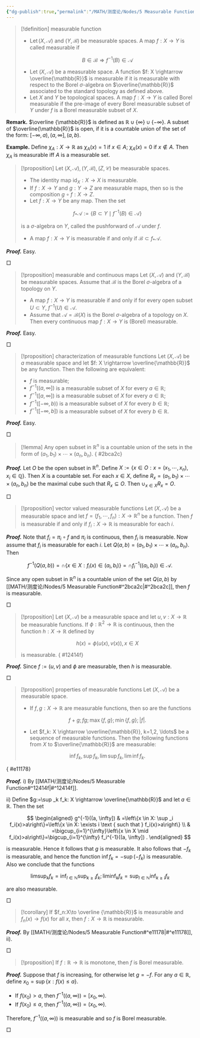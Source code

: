 ```yaml
---
{"dg-publish":true,"permalink":"/MATH/测度论/Nodes/5 Measurable Function/","dgPassFrontmatter":true}
---
```



> [!definition] measurable function
> - $\operatorname{Let}(X, \mathcal{A})$ and $(Y, \mathcal{B})$ be measurable spaces. A map $f: X \rightarrow Y$ is called measurable if
> 
> $$
> B \in \mathcal{B} \Rightarrow f^{-1}(B) \in \mathcal{A}
> $$
> 
> - Let $(X, \mathcal{A})$ be a measurable space. A function $f: X \rightarrow \overline{\mathbb{R}}$ is measurable if it is measurable with respect to the Borel $\sigma$-algebra on $\overline{\mathbb{R}}$ associated to the standard topology as defined above.
> - Let $X$ and $Y$ be topological spaces. A map $f: X \rightarrow Y$ is called Borel measurable if the pre-image of every Borel measurable subset of $Y$ under $f$ is a Borel measurable subset of $X$.

**Remark.** $\overline {\mathbb{R}}$ is defined as $\mathbb{R}\cup\{\infty\}\cup\{-\infty\}$. A subset of $\overline{\mathbb{R}}$ is open, if it is a countable union of the set of the form: $[-\infty,a),(a,\infty],(a,b)$. 

**Example.** Define $\chi_A:X\to\mathbb{R}$ as $\chi_A(x)=1$ if $x\in A$; $\chi_A(x)=0$ if $x\not\in A$. Then $\chi_A$ is measurable iff $A$ is a measurable set.


> [!proposition]
> Let $(X, \mathcal{A}),(Y, \mathcal{B}),(Z, \mathcal{C})$ be measurable spaces.
> - The identity map $\operatorname{id}_X: X \rightarrow X$ is measurable.
> - If $f: X \rightarrow Y$ and $g: Y \rightarrow Z$ are measurable maps, then so is the composition $g \circ f: X \rightarrow Z$.
> - Let $f: X \rightarrow Y$ be any map. Then the set
> 
> $$
> f_* \mathcal{A}:=\left\{B \subset Y \mid f^{-1}(B) \in \mathcal{A}\right\}
> $$
> 
> is a $\sigma$-algebra on $Y$, called the pushforward of $\mathcal{A}$ under $f$.
> - A map $f: X \rightarrow Y$ is measurable if and only if $\mathcal{B} \subset f_* \mathcal{A}$.

**_Proof._**
Easy. 
<p align="left">□</p>

> [!proposition] measurable and continuous maps
> Let $(X, \mathcal{A})$ and $(Y, \mathcal{B})$ be measurable spaces. Assume that $\mathcal{B}$ is the Borel $\sigma$-algebra of a topology on $Y$.
> - A map $f: X \rightarrow Y$ is measurable if and only if for every open subset $U \subset Y$, $f^{-1}(U) \in \mathcal{A}$.
> - Assume that $\mathcal{A}=\mathcal{B}(X)$ is the Borel $\sigma$-algebra of a topology on $X$. Then every continuous map $f: X \rightarrow Y$ is (Borel) measurable.

**_Proof._**
Easy.
<p align="left">□</p>


> [!proposition] characterization of measurable functions
> Let $(X, \mathcal{A})$ be $a$ measurable space and let $f: X \rightarrow \overline{\mathbb{R}}$ be any function. Then the following are equivalent: 
> - $f$ is measurable;
> - $f^{-1}((a, \infty])$ is a measurable subset of $X$ for every $a \in \mathbb{R}$;
> - $f^{-1}([a, \infty])$ is a measurable subset of $X$ for every $a \in \mathbb{R}$;
> - $f^{-1}([-\infty, b))$ is a measurable subset of $X$ for every $b \in \mathbb{R}$;
> - $f^{-1}([-\infty, b])$ is a measurable subset of $X$ for every $b \in \mathbb{R}$.

**_Proof._**
Easy.
<p align="left">□</p>

> [!lemma]
> Any open subset in $\mathbb{R}^n$ is a countable union of the sets in the form of $(a_1,b_1)\times\cdots\times(a_n,b_n)$.
{ #2bca2c}


**_Proof._**
Let $O$ be the open subset in $\mathbb{R}^n$. Define $X:=\{x\in O:x=(x_1,\cdots,x_n),x_i\in \mathbb{Q} \}$. Then $X$ is a countable set. For each $x\in X$, define $R_x=(a_1,b_1)\times\cdots\times (a_n,b_n)$ be the maximal cube such that $R_x\subseteq O$. Then $\cup_{x\in X} R_x=O$. 
<p align="left">□</p>

> [!proposition] vector valued measurable functions
> Let $(X, \mathcal{A})$ be a measurable space and let $f=\left(f_1, \cdots, f_n\right): X \rightarrow \mathbb{R}^n$ be a function. Then $f$ is measurable if and only if $f_i: X \rightarrow \mathbb{R}$ is measurable for each $i$.

**_Proof._**
Note that $f_i=\pi_i\circ f$ and $\pi_i$ is continuous, then $f_i$ is measurable. Now assume that $f_i$ is measurable for each $i$. Let $Q(a,b)=(a_1,b_1)\times\cdots\times(a_n,b_n)$. Then 

$$f^{-1}(Q(a,b))=\cap\{x\in X:f_i(x)\in(a_i,b_i)\}=\cap f_i^{-1}((a_i,b_i))\in\mathcal{A} .$$

Since any open subset in $\mathbb{R}^n$ is a countable union of the set $Q(a,b)$ by [[MATH/测度论/Nodes/5 Measurable Function#^2bca2c\|#^2bca2c]], then $f$ is measurable.
<p align="left">□</p>

> [!proposition]
> Let $(X, \mathcal{A})$ be a measurable space and let $u, v: X \rightarrow \mathbb{R}$ be measurable functions. If $\phi: \mathbb{R}^2 \rightarrow \mathbb{R}$ is continuous, then the function $h: X \rightarrow \mathbb{R}$ defined by
> 
> $$
> h(x)=\phi(u(x), v(x)), x \in X
> $$
> 
> is measurable.
{ #12414f}


**_Proof._**
Since $f:=(u,v)$ and $\phi$ are measurable, then $h$ is measurable.
<p align="left">□</p>


> [!proposition] properties of measurable functions
> Let $(X, \mathcal{A})$ be a measurable space.
> - If $f, g: X \rightarrow \mathbb{R}$ are measurable functions, then so are the functions
> 
> $$
> f+g; \,  f g ; \, \max \{f, g\} ; \, \min \{f, g\} ; \, |f| .
> $$
> 
> - Let $f_k: X \rightarrow \overline{\mathbb{R}}, k=1,2, \ldots$ be a sequence of measurable functions. Then the following functions from $X$ to $\overline{\mathbb{R}}$ are measurable:
> 
> $$\inf f_k,\,\sup f_k,\,\lim\sup f_k,\, \lim\inf f_k. $$
>
{ #e11178}


**_Proof._**
i) By [[MATH/测度论/Nodes/5 Measurable Function#^12414f\|#^12414f]].

ii) Define $g:=\sup _k f_k: X \rightarrow \overline{\mathbb{R}}$ and let $a \in \mathbb{R}$. Then the set

$$
\begin{aligned}
g^{-1}((a, \infty]) & =\left\{x \in X: \sup _i f_i(x)>a\right\}=\left\{x \in X: \exists i \text { such that } f_i(x)>a\right\} \\
& =\bigcup_{i=1}^{\infty}\left\{x \in X \mid f_i(x)>a\right\}=\bigcup_{i=1}^{\infty} f_i^{-1}((a, \infty]) .
\end{aligned}
$$

is measurable. Hence it follows that $g$ is measurable. It also follows that $-f_k$ is measurable, and hence the function $\inf f_k=-\sup \left(-f_k\right)$ is measurable. Also we conclude that the functions

$$
\limsup _k f_k=\inf _{l \in \mathbb{N}} \sup _{k \geq l} f_k ; \liminf _k f_k=\sup _{l \in \mathbb{N}} \inf _{k \geq l} f_k
$$

are also measurable.
<p align="left">□</p>

> [!corollary]
> If $f_n:X\to \overline {\mathbb{R}}$ is measurable and $f_n(x)\to f(x)$ for all $x$, then $f:X\to \mathbb{R}$ is measurable.

**_Proof._**
By [[MATH/测度论/Nodes/5 Measurable Function#^e11178\|#^e11178]], ii).
<p align="left">□</p>

> [!proposition]
> If $f:\mathbb{R}\to \mathbb{R}$ is monotone, then $f$ is Borel measurable.

**_Proof._**
Suppose that $f$ is increasing, for otherwise let $g=-f$. For any $a\in \mathbb{R}$, define $x_0=\sup\{x:f(x)\leqslant a\}$. 
- If $f(x_0)>a$, then $f^{-1}((a,\infty))=[x_0,\infty)$.
- If $f(x_0)\leqslant a$, then $f^{-1}((a,\infty))=(x_0,\infty)$. 

Therefore, $f^{-1}((a,\infty))$ is measurable and so $f$ is Borel measurable.
<p align="left">□</p>